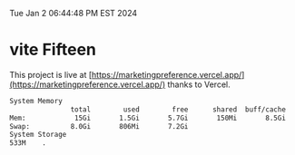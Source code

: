 Tue Jan  2 06:44:48 PM EST 2024

# vite Fifteen


This project is live at [https://marketingpreference.vercel.app/](https://marketingpreference.vercel.app/) thanks to Vercel.

```bash
System Memory
               total        used        free      shared  buff/cache   available
Mem:            15Gi       1.5Gi       5.7Gi       150Mi       8.5Gi        13Gi
Swap:          8.0Gi       806Mi       7.2Gi
System Storage
533M	.
